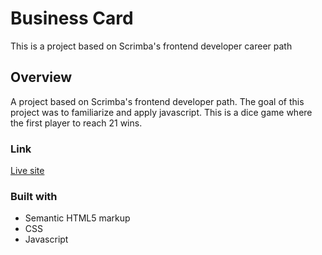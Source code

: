 # Business Card 

This is a project based on Scrimba's frontend developer career path

## Overview

A project based on Scrimba's frontend developer path.
The goal of this project was to familiarize and apply javascript. This is a dice game where the first player to reach 21 wins.    

### Link 

[Live site]()

### Built with 

- Semantic HTML5 markup
- CSS 
- Javascript
